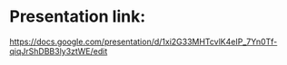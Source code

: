 # Presentation link:

https://docs.google.com/presentation/d/1xi2G33MHTcvlK4eIP_7Yn0Tf-qiqJrShDBB3ly3ztWE/edit